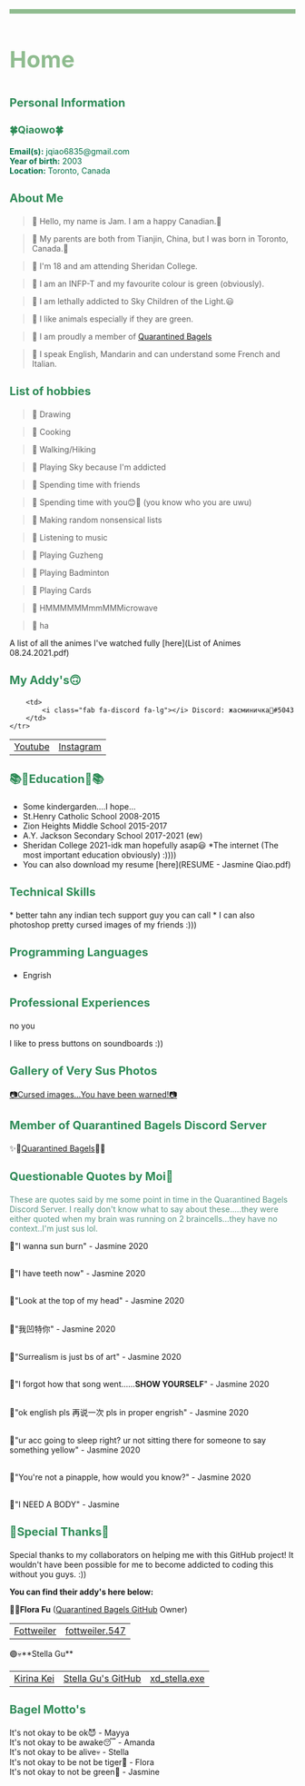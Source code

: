 <p style="border:4px solid DarkSeaGreen;"></p>
<h1 style="font-size:40px;"><p style="color:DarkSeaGreen;">Home</p></h1>

<script src="https://kit.fontawesome.com/6d173168d3.js" crossorigin="anonymous"></script>

<h1 style="font-size:20px;"><p style="color:#2E8B57;">Personal Information</p></h1>

<h1 style="font-size:18px;"><p style="color:#2E8B57;">🍀Qiaowo🍀</p></h1>

<p style="color:#007045;">
<b>Email(s):</b> jqiao6835@gmail.com 
<br>
<b>Year of birth:</b> 2003
<br>
<b>Location:</b> Toronto, Canada
</p>


<h1 style="font-size:20px;"><p style="color:#2E8B57;">About Me</p></h1>

>🌿 Hello, my name is Jam. I am a happy Canadian.🍁

>🌿 My parents are both from Tianjin, China, but I was born in Toronto, Canada.🍁

>🌿 I'm 18 and am attending Sheridan College.

>🌿 I am an INFP-T and my favourite colour is green (obviously).

>🌿 I am lethally addicted to Sky Children of the Light.😃

>🌿 I like animals especially if they are green.

>🌿 I am proudly a member of <a href="https://yfsufate.github.io/Bagels/" target="blank">Quarantined Bagels</a>

>🌿 I speak English, Mandarin and can understand some French and Italian.



<h1 style="font-size:20px;"><p style="color:#2E8B57;">List of hobbies</p></h1>

>🍃 Drawing

>🍃 Cooking

>🍃 Walking/Hiking

>🍃 Playing Sky because I'm addicted

>🍃 Spending time with friends

>🍃 Spending time with you😊💖 (you know who you are uwu) 

>🍃 Making random nonsensical lists

>🍃 Listening to music

>🍃 Playing Guzheng

>🍃 Playing Badminton

>🍃 Playing Cards

>🍃 HMMMMMMmmMMMicrowave

>🍃 ha

<i class="fas fa-file fa-lg"></i> A list of all the animes I've watched fully [here](List of Animes 08.24.2021.pdf)

<h1 style="font-size:20px;"><p style="color:#2E8B57;">My Addy's🙃</p></h1>

<table>
    <tr>
        <td>
            <a href="https://www.youtube.com/channel/UCKW-d_GlZ-sblBa18tChqbw" target="blank"><i class="fab fa-youtube fa-lg"></i> Youtube</a>
        </td>
        <td>
            <a href="https://www.instagram.com/jqwq_art/" target="blank"><i class="fab fa-instagram fa-lg"></i> Instagram</a>
        </td>
        
        <td>
            <i class="fab fa-discord fa-lg"></i> Discord: жасминичка💚#5043
        </td>
    </tr>
</table>

<h1 style="font-size:20px;"><p style="color:#2E8B57;">📚🏫Education🏫📚</p></h1>

* Some kindergarden....I hope...
* St.Henry Catholic School 2008-2015
* Zion Heights Middle School 2015-2017
* A.Y. Jackson Secondary School 2017-2021 (ew)
* Sheridan College 2021-idk man hopefully asap😃
*The internet (The most important education obviously) :))))
* <i class="fas fa-file fa-lg"></i> You can also download my resume [here](RESUME - Jasmine Qiao.pdf)

<h1 style="font-size:20px;"><p style="color:#2E8B57;">Technical Skills</p></h1>
* better tahn any indian tech support guy you can call
* I can also photoshop pretty cursed images of my friends :)))

<h1 style="font-size:20px;"><p style="color:#2E8B57;">Programming Languages</p></h1>

* Engrish

<h1 style="font-size:20px;"><p style="color:#2E8B57;">Professional Experiences</p></h1>

no you

I like to press buttons on soundboards :))

<h1 style="font-size:20px;"><p style="color:#2E8B57;">Gallery of Very Sus Photos</p></h1>

[📷Cursed images...You have been warned!📷](/photo.md)

<h1 style="font-size:20px;"><p style="color:#2E8B57;">Member of Quarantined Bagels Discord Server</p></h1>

✨🥯<a href="https://discord.gg/PZaPX5Mt" target="blank">Quarantined Bagels</a>🥯✨

<h1 style="font-size:20px;"><p style="color:#2E8B57;">Questionable Quotes by Moi🙂</p></h1>

<p style="color:#5b9584;">
These are quotes said by me some point in time in the Quarantined Bagels Discord Server. I really don't know what to say about these.....they were either quoted when my brain was running on 2 braincells...they have no context..I'm just sus lol. 
</p>

<p style="color:#e45882;">

🌺"I wanna sun burn" - Jasmine 2020
<br>
<br>

🌺"I have teeth now" - Jasmine 2020
<br>
<br>

🌺"Look at the top of my head" - Jasmine 2020
<br>
<br>

🌺"我凹特你" - Jasmine 2020
<br>
<br>

🌺"Surrealism is just bs of art" - Jasmine 2020
<br>
<br>

🌺"I forgot how that song went......<b>SHOW YOURSELF</b>" - Jasmine 2020
<br>
<br>

🌺"ok english pls 再说一次 pls in proper engrish" - Jasmine 2020
<br>
<br>

🌺"ur acc going to sleep right? ur not sitting there for someone to say something yellow" - Jasmine 2020
<br>
<br>

🌺"You're not a pinapple, how would you know?" - Jasmine 2020
<br>
<br>

🌺"I NEED A BODY" - Jasmine
</p>





<h1 style="font-size:20px;"><p style="color:#2E8B57;">🙌Special Thanks🙌</p></h1>

Special thanks to my collaborators on helping me with this GitHub project! It wouldn't have been possible for me to become addicted to coding this without you guys. :))

**You can find their addy's here below:**

🔵🐯**Flora Fu** (<a href="https://yfsufate.github.io/Bagels/" target="blank">Quarantined Bagels GitHub</a> Owner)
<table>
    <tr>
        <td>
            <a href="https://www.youtube.com/channel/UCVTp-rIWyMLWFYJ6vrX54LA" target="blank"><i class="fab fa-youtube fa-lg"></i>Fottweiler</a>
        </td>
        <td>
            <a href="https://www.instagram.com/fottweiler.547/" target="blank"><i class="fab fa-instagram fa-lg"></i> fottweiler.547</a>
        </td>
    </tr>
</table>
🟣💀**Stella Gu**
<table>
    <tr>
        <td>
            <a href="https://www.youtube.com/channel/UC6NqBvwkPs07OJ7uaZHf0XA" target="blank"><i class="fab fa-youtube fa-lg"></i>Kirina Kei</a>
        </td>
        <td>
            <a href="https://stella-gu.github.io/" target="blank"><i class="fab fa-github fa-lg"></i>Stella Gu's GitHub</a>
        </td>
        <td>
            <a href="https://www.instagram.com/xd_stella.exe/" target="blank"><i class="fab fa-instagram fa-lg"></i>xd_stella.exe</a>
        </td>
     </tr>
</table>


<p>
<h1 style="font-size:20px;"><p style="color:#2E8B57;">Bagel Motto's</p></h1>
It's not okay to be ok😈 - Mayya
<br>
It's not okay to be awake😴 - Amanda
<br>
It's not okay to be alive💀 - Stella
<br>
It's not okay to be not be tiger🐯 - Flora
<br>
It's not okay to not be green💚 - Jasmine
</p>